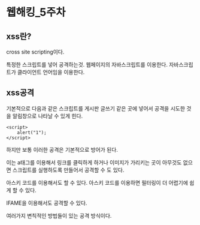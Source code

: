 웹해킹_5주차
===

## xss란?

cross site scripting이다.

특정한 스크립트를 넣어 공격하는것. 웹페이지의 자바스크립트를 이용한다. 자바스크립트가 클라이언트 언어임을 이용한다.

## xss공격

기본적으로 다음과 같은 스크립트를 게시판 글쓰기 같은 곳에 넣어서 공격을 시도한 것을 알림창으로 나타날 수 있게 힌다.

```
<script>
	alert("1");
</script>
```

하지만 보통 이러한 공격은 기본적으로 방어가 된다.

이는 a태그를 이용해서 링크를 클릭하게 하거나 이미지가 가리키는 곳이 아무것도 없으면 스크립트를 실행하도록 만들어서 공격할 수 도 있다.

아스키 코드를 이용해서도 할 수 있다. 아스키 코드를 이용하면 필터링이 더 어렵기에 쉽게 할 수 있다.

IFAME을 이용해서도 공격할 수 있다.

여러가지 변칙적인 방법들이 있는 공격 방식이다.

